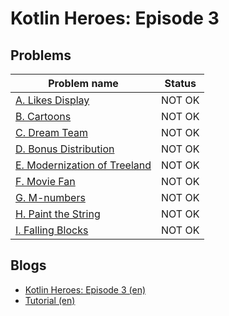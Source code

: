 # Kotlin Heroes: Episode 3

## Problems

|Problem name|Status|
|------------|---------|
| [A. Likes Display](problems/A._Likes_Display.md)|NOT OK|
| [B. Cartoons](problems/B._Cartoons.md)|NOT OK|
| [C. Dream Team](problems/C._Dream_Team.md)|NOT OK|
| [D. Bonus Distribution ](problems/D._Bonus_Distribution_.md)|NOT OK|
| [E. Modernization of Treeland](problems/E._Modernization_of_Treeland.md)|NOT OK|
| [F. Movie Fan](problems/F._Movie_Fan.md)|NOT OK|
| [G. M-numbers](problems/G._M-numbers.md)|NOT OK|
| [H. Paint the String](problems/H._Paint_the_String.md)|NOT OK|
| [I. Falling Blocks](problems/I._Falling_Blocks.md)|NOT OK|
## Blogs

- [Kotlin Heroes: Episode 3 (en)](blogs/Kotlin_Heroes:_Episode_3_(en).md)
- [Tutorial (en)](blogs/Tutorial_(en).md)
